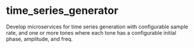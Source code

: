 # time_series_generator
 
Develop microservices for time series generation with configurable sample rate, and one or more tones where each tone has a configurable initial phase, amplitude, and freq.